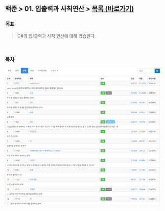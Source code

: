 
## 백준 > 01. 입출력과 사칙연산 > [목록 (바로가기)](https://www.acmicpc.net/step/1)

### 목표     
> C#의 입/출력과 사칙 연산에 대해 학습한다.      

<br>

### 목차 

![01. 입출력과 사칙연산 목차](00_result_Img.png)

<br>


